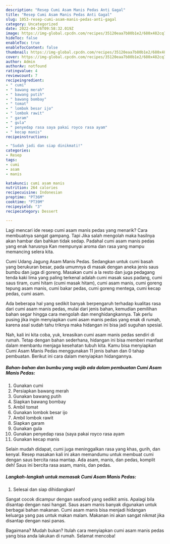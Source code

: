 ```yaml
---
description: "Resep Cumi Asam Manis Pedas Anti Gagal"
title: "Resep Cumi Asam Manis Pedas Anti Gagal"
slug: 1053-resep-cumi-asam-manis-pedas-anti-gagal
category: Uncategorized
date: 2022-04-26T09:58:32.019Z
image: https://img-global.cpcdn.com/recipes/35120eaa7b80b1e2/680x482cq70/cumi-asam-manis-pedas-foto-resep-utama.jpg
hideToc: false
enableToc: true
enableTocContent: false
thumbnail: https://img-global.cpcdn.com/recipes/35120eaa7b80b1e2/680x482cq70/cumi-asam-manis-pedas-foto-resep-utama.jpg
cover: https://img-global.cpcdn.com/recipes/35120eaa7b80b1e2/680x482cq70/cumi-asam-manis-pedas-foto-resep-utama.jpg
author: Admin
authorAv: notfound
ratingvalue: 4
reviewcount: 7
recipeingredient:
- " cumi"
- " bawang merah"
- " bawang putih"
- " bawang bombay"
- " tomat"
- " lombok besar ijo"
- " lombok rawit"
- " garam"
- " gula"
- " penyedap rasa saya pakai royco rasa ayam"
- " kecap manis"
recipeinstructions:

- "Sudah jadi dan siap dinikmati!"
categories:
- Resep
tags:
- cumi
- asam
- manis

katakunci: cumi asam manis 
nutrition: 264 calories
recipecuisine: Indonesian
preptime: "PT36M"
cooktime: "PT39M"
recipeyield: "3"
recipecategory: Dessert

---
```



Lagi mencari ide resep cumi asam manis pedas yang menarik? Cara membuatnya sangat gampang. Tapi Jika salah mengolah maka hasilnya akan hambar dan bahkan tidak sedap. Padahal cumi asam manis pedas yang enak harusnya Kan mempunyai aroma dan rasa yang mampu memancing selera kita.


Cumi Udang Jagung Asam Manis Pedas. Sedangkan untuk cumi basah yang berukuran besar, pada umumnya di masak dengan aneka jenis saus bumbu dan juga di goreng. Masakan cumi a la resto dan juga pedagang tenda kaki lima yang paling terkenal adalah cumi masak saus padang, cumi saus tiram, cumi hitam (cumi masak hitam), cumi asam manis, cumi goreng tepung asam manis, cumi bakar pedas, cumi goreng mentega, cumi kecap pedas, cumi asam.

Ada beberapa hal yang sedikit banyak berpengaruh terhadap kualitas rasa dari cumi asam manis pedas, mulai dari jenis bahan, kemudian pemilihan bahan segar hingga cara mengolah dan menghidangkannya. Tak perlu pusing jika ingin menyiapkan cumi asam manis pedas yang enak di rumah, karena asal sudah tahu triknya maka hidangan ini bisa jadi suguhan spesial.


Nah, kali ini kita coba, yuk, kreasikan cumi asam manis pedas sendiri di rumah. Tetap dengan bahan sederhana, hidangan ini bisa memberi manfaat dalam membantu menjaga kesehatan tubuh kita. Kamu bisa menyiapkan Cumi Asam Manis Pedas menggunakan 11 jenis bahan dan 0 tahap pembuatan. Berikut ini cara dalam menyiapkan hidangannya.

<!--inarticleads1-->

##### Bahan-bahan dan bumbu yang wajib ada dalam pembuatan Cumi Asam Manis Pedas:

1. Gunakan  cumi
1. Persiapkan  bawang merah
1. Gunakan  bawang putih
1. Siapkan  bawang bombay
1. Ambil  tomat
1. Gunakan  lombok besar ijo
1. Ambil  lombok rawit
1. Siapkan  garam
1. Gunakan  gula
1. Gunakan  penyedap rasa (saya pakai royco rasa ayam
1. Gunakan  kecap manis


Selain mudah didapat, cumi juga meninggalkan rasa yang khas, gurih, dan kenyal. Resep masakan kali ini akan memandumu untuk membuat cumi dengan saus bercita rasa mantap. Ada asam, manis, dan pedas, komplit deh! Saus ini bercita rasa asam, manis, dan pedas. 

<!--inarticleads2-->

##### Langkah-langkah untuk memasak Cumi Asam Manis Pedas:


1. Selesai dan siap dihidangkan!

Sangat cocok dicampur dengan seafood yang sedikit amis. Apalagi bila disantap dengan nasi hangat. Saus asam manis banyak digunakan untuk berbagai bahan makanan. Cumi asam manis bisa menjadi hidangan keluarga yang pas untuk makan malam. Makanan ini akan sangat nikmat jika disantap dengan nasi panas. 

Bagaimana? Mudah bukan? Itulah cara menyiapkan cumi asam manis pedas yang bisa anda lakukan di rumah. Selamat mencoba!
